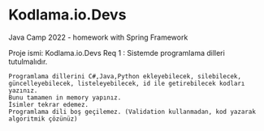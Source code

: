 # Kodlama.io.Devs
Java Camp 2022 - homework with Spring Framework

Proje ismi: Kodlama.io.Devs
Req 1 : Sistemde programlama dilleri tutulmalıdır.

    Programlama dillerini C#,Java,Python ekleyebilecek, silebilecek, güncelleyebilecek, listeleyebilecek, id ile getirebilecek kodları yazınız.
    Bunu tamamen in memory yapınız.
    İsimler tekrar edemez.
    Programlama dili boş geçilemez. (Validation kullanmadan, kod yazarak algoritmik çözünüz)
